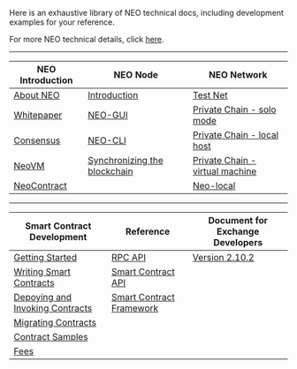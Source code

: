 Here is an exhaustive library of NEO technical docs, including development examples for your reference.

For more NEO technical details, click [here](https://docs.neo.org/developerguide/en/index.html).

------


| NEO Introduction | NEO Node | NEO Network |
| ------- | --------| -------- |
| [About NEO](basic/about.md) | [Introduction](node/introduction.md) | [Test Net](network/testnet.md) |
| [Whitepaper](whitepaper.md) | [NEO-GUI](node/gui/install.md) | [Private Chain - solo mode](network/private-chain/solo.md) |
| [Consensus](basic/technology/consensus.md) | [NEO-CLI](node/cli/setup.md) | [Private Chain - local host](network/private-chain/private-chain2.md) |
| [NeoVM](basic/technology/neovm.md) | [Synchronizing the blockchain](node/syncblocks.md) | [Private Chain - virtual machine](network/private-chain/private-chain.md) |
| [NeoContract](basic/technology/neocontract.md) |  | [Neo-local](network/private-chain/neolocal.md) |

------


| Smart Contract Development                             | Reference                                         | Document for Exchange Developers                |
| ------------------------------------------------------ | ------------------------------------------------- | ----------------------------------------------- |
| [Getting Started](sc/gettingstarted/introduction.md)   | [RPC API](reference/rpc/apigen.md)                | [Version 2.10.2](exchange/2.10.2/deploynode.md) |
| [Writing Smart Contracts](sc/write/basics.md)          | [Smart Contract API](reference/scapi/api.md)      |                                                 |
| [Depoying and Invoking Contracts](sc/deploy-invoke.md) | [Smart Contract Framework](reference/scapi/fw.md) |                                                 |
| [Migrating Contracts](sc/migrate.md)                   |                                                   |                                                 |
| [Contract Samples](sc/tutorial/HelloWorld.md)          |                                                   |                                                 |
| [Fees](sc/fees.md)                                     |                                                   |                                                 |

<link href="index.css" rel="stylesheet" />